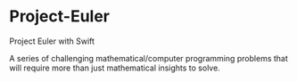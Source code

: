 # Project-Euler
Project Euler with Swift

A series of challenging mathematical/computer programming problems that will require more than just mathematical insights to solve.
